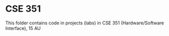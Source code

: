 # CSE 351
This folder contains code in projects (labs) in CSE 351 (Hardware/Software Interface), 15 AU
